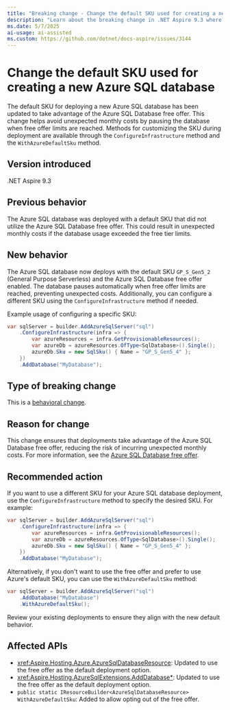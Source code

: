 ```yaml
---
title: "Breaking change - Change the default SKU used for creating a new Azure SQL database"
description: "Learn about the breaking change in .NET Aspire 9.3 where the default SKU for Azure SQL database deployment now uses the free offer."
ms.date: 5/7/2025
ai-usage: ai-assisted
ms.custom: https://github.com/dotnet/docs-aspire/issues/3144
---
```


# Change the default SKU used for creating a new Azure SQL database

The default SKU for deploying a new Azure SQL database has been updated to take advantage of the Azure SQL Database free offer. This change helps avoid unexpected monthly costs by pausing the database when free offer limits are reached. Methods for customizing the SKU during deployment are available through the `ConfigureInfrastructure` method and the `WithAzureDefaultSku` method.

## Version introduced

.NET Aspire 9.3

## Previous behavior

The Azure SQL database was deployed with a default SKU that did not utilize the Azure SQL Database free offer. This could result in unexpected monthly costs if the database usage exceeded the free tier limits.

## New behavior

The Azure SQL database now deploys with the default SKU `GP_S_Gen5_2` (General Purpose Serverless) and the Azure SQL Database free offer enabled. The database pauses automatically when free offer limits are reached, preventing unexpected costs. Additionally, you can configure a different SKU using the `ConfigureInfrastructure` method if needed.

Example usage of configuring a specific SKU:

```csharp
var sqlServer = builder.AddAzureSqlServer("sql")
    .ConfigureInfrastructure(infra => {
        var azureResources = infra.GetProvisionableResources();
        var azureDb = azureResources.OfType<SqlDatabase>().Single();
        azureDb.Sku = new SqlSku() { Name = "GP_S_Gen5_4" };
    })
    .AddDatabase("MyDatabase");
```

## Type of breaking change

This is a [behavioral change](../categories.md#behavioral-change).

## Reason for change

This change ensures that deployments take advantage of the Azure SQL Database free offer, reducing the risk of incurring unexpected monthly costs. For more information, see the [Azure SQL Database free offer](/azure/azure-sql/database/free-offer).

## Recommended action

If you want to use a different SKU for your Azure SQL database deployment, use the `ConfigureInfrastructure` method to specify the desired SKU. For example:

```csharp
var sqlServer = builder.AddAzureSqlServer("sql")
    .ConfigureInfrastructure(infra => {
        var azureResources = infra.GetProvisionableResources();
        var azureDb = azureResources.OfType<SqlDatabase>().Single();
        azureDb.Sku = new SqlSku() { Name = "GP_S_Gen5_4" };
    })
    .AddDatabase("MyDatabase");
```

Alternatively, if you don't want to use the free offer and prefer to use Azure's default SKU, you can use the `WithAzureDefaultSku` method:

```csharp
var sqlServer = builder.AddAzureSqlServer("sql")
    .AddDatabase("MyDatabase")
    .WithAzureDefaultSku();
```

Review your existing deployments to ensure they align with the new default behavior.

## Affected APIs

- <xref:Aspire.Hosting.Azure.AzureSqlDatabaseResource>: Updated to use the free offer as the default deployment option.
- <xref:Aspire.Hosting.AzureSqlExtensions.AddDatabase*>: Updated to use the free offer as the default deployment option.
- `public static IResourceBuilder<AzureSqlDatabaseResource> WithAzureDefaultSku`: Added to allow opting out of the free offer.
